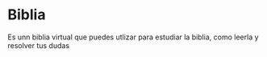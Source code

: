 # Biblia
Es unn biblia virtual que puedes utlizar para estudiar la biblia, como leerla y resolver tus dudas 
